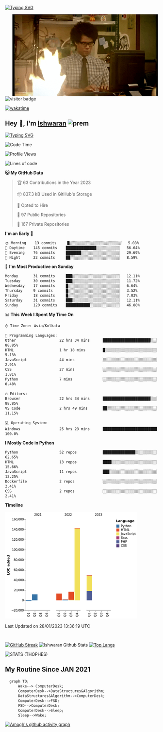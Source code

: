 [![Typing SVG](https://readme-typing-svg.herokuapp.com?font=Fira+Code&duration=1000&pause=2000&color=9400D3&multiline=true&width=1500&height=20&lines=%3D%3D%3D%3D%3D%3D%3D%3D%3D%3D%3D%3D%3D%3D%3D%3D%3D%3D%3D%3D%3D%3D%3D%3D%3D%3D%3D%3D%3D%3D%3D%3D%3D%3D%3D%3D%3D%3D%3D%3D%3D%3D%3D%3D%3D%3D%3D%3D%3D%3D%3D%3D%3D%3D%3D%3D%3D%3D%3D%3D%3D%3D%3D%3D%3D%3D%3D%3D%3D%3D%3D%3D%3D%3D%3D%3D%3D%3D%3D%3D%3D%3D%3D%3D%3D%3D%3D%3D%3D%3D%3D%3D%3D%3D%3D%3D%3D%3D%3D%3D%3D%3D%3D%3D%3D%3D%3D%3D%3D%3D%3D%3D%3D%3D%3D%3D%3D%3D%3D%3D%3D%3D%3D%3D%3D%3D%3D%3D%3D%3D%3D%3D)](https://git.io/typing-svg)


<img align="right" src="/assets/gif/Firepc.gif" />

![visitor badge](https://visitor-badge.glitch.me/badge?page_id=IshwaranRudhara-badge&left_color=red&right_color=green&left_text=Hello%20Visitors)

[![wakatime](https://wakatime.com/badge/user/fc738f08-9e9d-4e8b-a6ea-7f547f91629d.svg)](https://wakatime.com/@fc738f08-9e9d-4e8b-a6ea-7f547f91629d)

<h2>Hey 👋, I'm <a href="https://github.com/IshwaranRudhara">Ishwaran</a> <img width="30" alt="prem" src="https://user-images.githubusercontent.com/47528708/184485159-eb187755-3860-4024-84e0-36e3194f9dac.gif"></h2>

[![Typing SVG](https://readme-typing-svg.herokuapp.com?font=Fira+Code&duration=1000&pause=2000&color=9400D3&multiline=true&width=1500&height=20&lines=%3D%3D%3D%3D%3D%3D%3D%3D%3D%3D%3D%3D%3D%3D%3D%3D%3D%3D%3D%3D%3D%3D%3D%3D%3D%3D%3D%3D%3D%3D%3D%3D%3D%3D%3D%3D%3D%3D%3D%3D%3D%3D%3D%3D%3D%3D%3D%3D%3D%3D%3D%3D%3D%3D%3D%3D%3D%3D%3D%3D%3D%3D%3D%3D%3D%3D%3D%3D%3D%3D%3D%3D%3D%3D%3D%3D%3D%3D%3D%3D%3D%3D%3D%3D%3D%3D%3D%3D%3D%3D%3D%3D%3D%3D%3D%3D%3D%3D%3D%3D%3D%3D%3D%3D%3D%3D%3D%3D%3D%3D%3D%3D%3D%3D%3D%3D%3D%3D%3D%3D%3D%3D%3D%3D%3D%3D%3D%3D%3D%3D%3D%3D)](https://git.io/typing-svg)




<!--START_SECTION:waka-->
![Code Time](http://img.shields.io/badge/Code%20Time-335%20hrs%2016%20mins-blue)

![Profile Views](http://img.shields.io/badge/Profile%20Views-4-blue)

![Lines of code](https://img.shields.io/badge/From%20Hello%20World%20I%27ve%20Written-235%20Thousand%20lines%20of%20code-blue)

**🐱 My GitHub Data** 

> 🏆 63 Contributions in the Year 2023
 > 
> 📦 837.3 kB Used in GitHub's Storage 
 > 
> 💼 Opted to Hire
 > 
> 📜 97 Public Repositories 
 > 
> 🔑 167 Private Repositories  
 > 
**I'm an Early 🐤** 

```text
🌞 Morning    13 commits     █░░░░░░░░░░░░░░░░░░░░░░░░   5.08% 
🌆 Daytime    145 commits    ██████████████░░░░░░░░░░░   56.64% 
🌃 Evening    76 commits     ███████░░░░░░░░░░░░░░░░░░   29.69% 
🌙 Night      22 commits     ██░░░░░░░░░░░░░░░░░░░░░░░   8.59%

```
📅 **I'm Most Productive on Sunday** 

```text
Monday       31 commits     ███░░░░░░░░░░░░░░░░░░░░░░   12.11% 
Tuesday      30 commits     ███░░░░░░░░░░░░░░░░░░░░░░   11.72% 
Wednesday    17 commits     █░░░░░░░░░░░░░░░░░░░░░░░░   6.64% 
Thursday     9 commits      █░░░░░░░░░░░░░░░░░░░░░░░░   3.52% 
Friday       18 commits     █░░░░░░░░░░░░░░░░░░░░░░░░   7.03% 
Saturday     31 commits     ███░░░░░░░░░░░░░░░░░░░░░░   12.11% 
Sunday       120 commits    ███████████░░░░░░░░░░░░░░   46.88%

```


📊 **This Week I Spent My Time On** 

```text
⌚︎ Time Zone: Asia/Kolkata

💬 Programming Languages: 
Other                    22 hrs 34 mins      ██████████████████████░░░   88.85% 
HTML                     1 hr 18 mins        █░░░░░░░░░░░░░░░░░░░░░░░░   5.13% 
JavaScript               44 mins             ░░░░░░░░░░░░░░░░░░░░░░░░░   2.91% 
CSS                      27 mins             ░░░░░░░░░░░░░░░░░░░░░░░░░   1.81% 
Python                   7 mins              ░░░░░░░░░░░░░░░░░░░░░░░░░   0.48%

🔥 Editors: 
Browser                  22 hrs 34 mins      ██████████████████████░░░   88.85% 
VS Code                  2 hrs 49 mins       ██░░░░░░░░░░░░░░░░░░░░░░░   11.15%

💻 Operating System: 
Windows                  25 hrs 23 mins      █████████████████████████   100.0%

```

**I Mostly Code in Python** 

```text
Python                   52 repos            ███████████████░░░░░░░░░░   62.65% 
HTML                     13 repos            ████░░░░░░░░░░░░░░░░░░░░░   15.66% 
JavaScript               11 repos            ███░░░░░░░░░░░░░░░░░░░░░░   13.25% 
Dockerfile               2 repos             ░░░░░░░░░░░░░░░░░░░░░░░░░   2.41% 
CSS                      2 repos             ░░░░░░░░░░░░░░░░░░░░░░░░░   2.41%

```


**Timeline**

![Chart not found](https://raw.githubusercontent.com/IshwaranRudhara/IshwaranRudhara/main/charts/bar_graph.png) 


 Last Updated on 28/01/2023 13:36:19 UTC
<!--END_SECTION:waka-->

```javascript



```


[![GitHub Streak](https://streak-stats.demolab.com?user=IshwaranRudhara&theme=dark&border_radius=4.7&date_format=M%20j%5B%2C%20Y%5D&background=000000&border=000000)](https://git.io/streak-stats)
![Ishwaran Github Stats](https://github-readme-stats.vercel.app/api?username=IshwaranRudhara&&show_icons=true&theme=radical)
[![Top Langs](https://github-readme-stats.vercel.app/api/top-langs/?username=IshwaranRudhara&layout=compact)](https://github.com/anuraghazra/github-readme-stats)

![STATS (THOPHES)](https://github-profile-trophy.vercel.app/?username=IshwaranRudhara&theme=gruvbox&margin-w=10&margin-h=15&column=8)




<H2>My Routine Since JAN 2021</H2>

```mermaid
  graph TD;
      Wake--> ComputerDesk;
      ComputerDesk-->DataStructures&Algorithm;
      DataStructures&Algorithm-->ComputerDesk;
      ComputerDesk-->FSD;
      FSD-->ComputerDesk;
      ComputerDesk-->Sleep;
      Sleep-->Wake;
```
[![Amogh's github activity graph](https://activity-graph.herokuapp.com/graph?username=IshwaranRudhara&bg_color=000000&color=3620f7&line=5a0c99&point=1adbce&area=true&hide_border=true)](https://github.com/ashutosh00710/github-readme-activity-graph)


<!--
**IshwaranRudhara/IshwaranRudhara** is a ✨ _special_ ✨ repository because its `README.md` (this file) appears on your GitHub profile.

Here are some ideas to get you started:

- 🔭 I’m currently working on ...
- 🌱 I’m currently learning ...
- 👯 I’m looking to collaborate on ...
- 🤔 I’m looking for help with ...
- 💬 Ask me about ...
- 📫 How to reach me: ...
- 😄 Pronouns: ...
- ⚡ Fun fact: ...
-->

